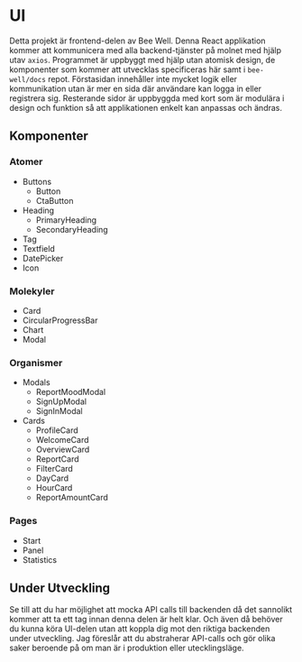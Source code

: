 # UI
Detta projekt är frontend-delen av Bee Well. Denna React applikation kommer att kommunicera med alla backend-tjänster på molnet med hjälp utav `axios`. Programmet är uppbyggt med hjälp utan atomisk design, de komponenter som kommer att utvecklas specificeras här samt i `bee-well/docs` repot. Förstasidan innehåller inte mycket logik eller kommunikation utan är mer en sida där användare kan logga in eller registrera sig. Resterande sidor är uppbyggda med kort som är modulära i design och funktion så att applikationen enkelt kan anpassas och ändras. 
## Komponenter
### Atomer
* Buttons
  * Button
  * CtaButton
* Heading
  * PrimaryHeading
  * SecondaryHeading
* Tag
* Textfield
* DatePicker
* Icon
### Molekyler
* Card
* CircularProgressBar
* Chart
* Modal
### Organismer
* Modals
  * ReportMoodModal
  * SignUpModal
  * SignInModal
* Cards
  * ProfileCard
  * WelcomeCard
  * OverviewCard
  * ReportCard
  * FilterCard
  * DayCard
  * HourCard
  * ReportAmountCard
### Pages
* Start
* Panel
* Statistics

## Under Utveckling
Se till att du har möjlighet att mocka API calls till backenden då det sannolikt kommer att ta ett tag innan denna delen är helt klar. Och även då behöver du kunna köra UI-delen utan att koppla dig mot den riktiga backenden under utveckling. Jag föreslår att du abstraherar API-calls och gör olika saker beroende på om man är i produktion eller utecklingsläge.
